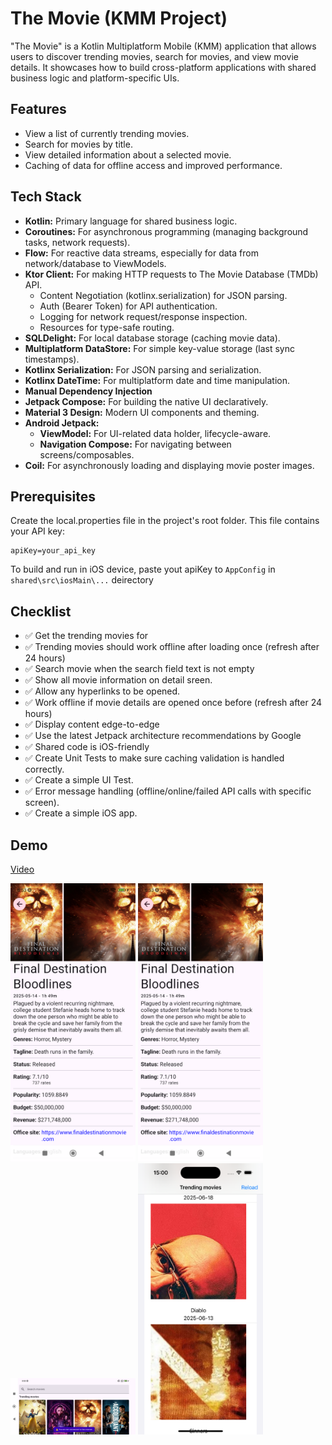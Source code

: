 # The Movie (KMM Project)

"The Movie" is a Kotlin Multiplatform Mobile (KMM) application that allows users to discover trending movies, search for movies, and view movie details. It showcases how to build cross-platform applications with shared business logic and platform-specific UIs.

## Features

- View a list of currently trending movies.
- Search for movies by title.
- View detailed information about a selected movie.
- Caching of data for offline access and improved performance.

## Tech Stack

- **Kotlin:** Primary language for shared business logic.
- **Coroutines:** For asynchronous programming (managing background tasks, network requests).
- **Flow:** For reactive data streams, especially for data from network/database to ViewModels.
- **Ktor Client:** For making HTTP requests to The Movie Database (TMDb) API.
  - Content Negotiation (kotlinx.serialization) for JSON parsing.
  - Auth (Bearer Token) for API authentication.
  - Logging for network request/response inspection.
  - Resources for type-safe routing.
- **SQLDelight:** For local database storage (caching movie data).
- **Multiplatform DataStore:** For simple key-value storage (last sync timestamps).
- **Kotlinx Serialization:** For JSON parsing and serialization.
- **Kotlinx DateTime:** For multiplatform date and time manipulation.
- **Manual Dependency Injection**
- **Jetpack Compose:** For building the native UI declaratively.
- **Material 3 Design:** Modern UI components and theming.
- **Android Jetpack:**
  - **ViewModel:** For UI-related data holder, lifecycle-aware.
  - **Navigation Compose:** For navigating between screens/composables.
- **Coil:** For asynchronously loading and displaying movie poster images.

## Prerequisites

Create the local.properties file in the project's root folder. This file contains your API key:

```
apiKey=your_api_key
```

To build and run in iOS device, paste yout apiKey to `AppConfig` in `shared\src\iosMain\...` deirectory

## Checklist

- ✅ Get the trending movies for
- ✅ Trending movies should work offline after loading once (refresh after 24 hours)
- ✅ Search movie when the search field text is not empty
- ✅ Show all movie information on detail sreen.
- ✅ Allow any hyperlinks to be opened.
- ✅ Work offline if movie details are opened once before (refresh after 24 hours)
- ✅ Display content edge-to-edge
- ✅ Use the latest Jetpack architecture recommendations by Google
- ✅ Shared code is iOS-friendly
- ✅ Create Unit Tests to make sure caching validation is handled correctly.
- ✅ Create a simple UI Test.
- ✅ Error message handling (offline/online/failed API calls with specific screen).
- ✅ Create a simple iOS app.

## Demo

[Video](https://www.youtube.com/playlist?list=PLnBRK1vmLxkvYMZd8Gtjd-869IL2A2ROR)

<img src="Screenshot_20250617_085318.png" width="200">
<img src="Screenshot_20250617_085318.png" width="200">

<img src="Screenshot_20250617_085358.png" width="200">

<img src="ios.png" width="200">
